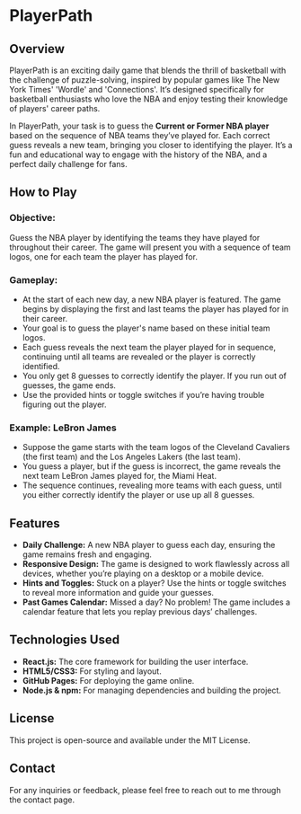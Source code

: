 # PlayerPath

## Overview
PlayerPath is an exciting daily game that blends the thrill of basketball with the challenge of puzzle-solving, inspired by popular games like The New York Times' 'Wordle' and 'Connections'. It’s designed specifically for basketball enthusiasts who love the NBA and enjoy testing their knowledge of players' career paths.

In PlayerPath, your task is to guess the **Current or Former NBA player** based on the sequence of NBA teams they’ve played for. Each correct guess reveals a new team, bringing you closer to identifying the player. It’s a fun and educational way to engage with the history of the NBA, and a perfect daily challenge for fans.

## How to Play

### Objective:
Guess the NBA player by identifying the teams they have played for throughout their career. The game will present you with a sequence of team logos, one for each team the player has played for.

### Gameplay:
- At the start of each new day, a new NBA player is featured. The game begins by displaying the first and last teams the player has played for in their career.
- Your goal is to guess the player's name based on these initial team logos.
- Each guess reveals the next team the player played for in sequence, continuing until all teams are revealed or the player is correctly identified.
- You only get 8 guesses to correctly identify the player. If you run out of guesses, the game ends.
- Use the provided hints or toggle switches if you’re having trouble figuring out the player.

### Example: LeBron James
- Suppose the game starts with the team logos of the Cleveland Cavaliers (the first team) and the Los Angeles Lakers (the last team).
- You guess a player, but if the guess is incorrect, the game reveals the next team LeBron James played for, the Miami Heat.
- The sequence continues, revealing more teams with each guess, until you either correctly identify the player or use up all 8 guesses.

## Features
- **Daily Challenge:** A new NBA player to guess each day, ensuring the game remains fresh and engaging.
- **Responsive Design:** The game is designed to work flawlessly across all devices, whether you’re playing on a desktop or a mobile device.
- **Hints and Toggles:** Stuck on a player? Use the hints or toggle switches to reveal more information and guide your guesses.
- **Past Games Calendar:** Missed a day? No problem! The game includes a calendar feature that lets you replay previous days’ challenges.

## Technologies Used
- **React.js:** The core framework for building the user interface.
- **HTML5/CSS3:** For styling and layout.
- **GitHub Pages:** For deploying the game online.
- **Node.js & npm:** For managing dependencies and building the project.

## License
This project is open-source and available under the MIT License.

## Contact
For any inquiries or feedback, please feel free to reach out to me through the contact page.
